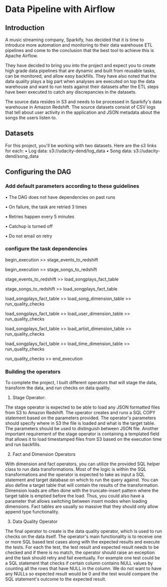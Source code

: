# Data Pipeline with Airflow

## Introduction
A music streaming company, Sparkify, has decided that it is time to introduce more automation and monitoring to their data warehouse ETL pipelines and come to the conclusion that the best tool to achieve this is Apache Airflow.

They have decided to bring you into the project and expect you to create high grade data pipelines that are dynamic and built from reusable tasks, can be monitored, and allow easy backfills. They have also noted that the data quality plays a big part when analyses are executed on top the data warehouse and want to run tests against their datasets after the ETL steps have been executed to catch any discrepancies in the datasets.

The source data resides in S3 and needs to be processed in Sparkify's data warehouse in Amazon Redshift. The source datasets consist of CSV logs that tell about user activity in the application and JSON metadata about the songs the users listen to.

## Datasets
For this project, you'll be working with two datasets. Here are the s3 links for each:
•	Log data: s3://udacity-dend/log_data
•	Song data: s3://udacity-dend/song_data

## Configuring the DAG
### Add default parameters according to these guidelines

•	The DAG does not have dependencies on past runs

•	On failure, the task are retried 3 times

•	Retries happen every 5 minutes

•	Catchup is turned off

•	Do not email on retry

### configure the task dependencies

begin_execution >> stage_events_to_redshift

begin_execution >> stage_songs_to_redshift

stage_events_to_redshift >> load_songplays_fact_table

stage_songs_to_redshift >> load_songplays_fact_table

load_songplays_fact_table >> load_song_dimension_table >> run_quality_checks

load_songplays_fact_table >> load_user_dimension_table >> run_quality_checks

load_songplays_fact_table >> load_artist_dimension_table >> run_quality_checks

load_songplays_fact_table >> load_time_dimension_table >> run_quality_checks

run_quality_checks >> end_execution
 

### Building the operators
To complete the project, I built different operators that will stage the data, transform the data, and run checks on data quality.

1. Stage Operator:

The stage operator is expected to be able to load any JSON formatted files from S3 to Amazon Redshift. The operator creates and runs a SQL COPY statement based on the parameters provided. The operator's parameters should specify where in S3 the file is loaded and what is the target table.
The parameters should be used to distinguish between JSON file. Another important requirement of the stage operator is containing a templated field that allows it to load timestamped files from S3 based on the execution time and run backfills.

2. Fact and Dimension Operators

With dimension and fact operators, you can utilize the provided SQL helper class to run data transformations. Most of the logic is within the SQL transformations and the operator is expected to take as input a SQL statement and target database on which to run the query against. You can also define a target table that will contain the results of the transformation.
Dimension loads are often done with the truncate-insert pattern where the target table is emptied before the load. Thus, you could also have a parameter that allows switching between insert modes when loading dimensions. Fact tables are usually so massive that they should only allow append type functionality.

3. Data Quality Operator

The final operator to create is the data quality operator, which is used to run checks on the data itself. The operator's main functionality is to receive one or more SQL based test cases along with the expected results and execute the tests. For each the test, the test result and expected result needs to be checked and if there is no match, the operator should raise an exception and the task should retry and fail eventually.
For example one test could be a SQL statement that checks if certain column contains NULL values by counting all the rows that have NULL in the column. We do not want to have any NULLs so expected result would be 0 and the test would compare the SQL statement's outcome to the expected result.

